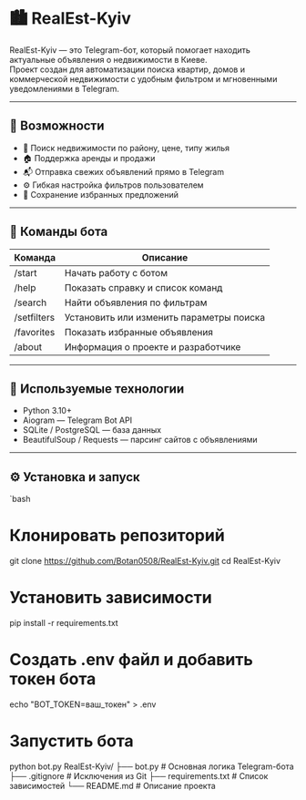 # 🏙️ RealEst-Kyiv

RealEst-Kyiv — это Telegram-бот, который помогает находить актуальные объявления о недвижимости в Киеве.  
Проект создан для автоматизации поиска квартир, домов и коммерческой недвижимости с удобным фильтром и мгновенными уведомлениями в Telegram.

---

## 🚀 Возможности
- 🔎 Поиск недвижимости по району, цене, типу жилья  
- 🏠 Поддержка аренды и продажи  
- 📬 Отправка свежих объявлений прямо в Telegram  
- ⚙️ Гибкая настройка фильтров пользователем  
- 💾 Сохранение избранных предложений  

---

## 💬 Команды бота

| Команда | Описание |
|----------|-----------|
| /start | Начать работу с ботом |
| /help | Показать справку и список команд |
| /search | Найти объявления по фильтрам |
| /setfilters | Установить или изменить параметры поиска |
| /favorites | Показать избранные объявления |
| /about | Информация о проекте и разработчике |

---

## 🧰 Используемые технологии
- Python 3.10+
- Aiogram — Telegram Bot API
- SQLite / PostgreSQL — база данных
- BeautifulSoup / Requests — парсинг сайтов с объявлениями

---

## ⚙️ Установка и запуск

`bash
# Клонировать репозиторий
git clone https://github.com/Botan0508/RealEst-Kyiv.git
cd RealEst-Kyiv

# Установить зависимости
pip install -r requirements.txt

# Создать .env файл и добавить токен бота
echo "BOT_TOKEN=ваш_токен" > .env

# Запустить бота
python bot.py
RealEst-Kyiv/
├── bot.py              # Основная логика Telegram-бота
├── .gitignore          # Исключения из Git
├── requirements.txt    # Список зависимостей
└── README.md           # Описание проекта
